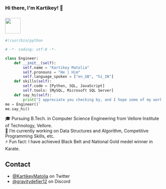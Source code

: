 ### Hi there, I'm Kartikey! 👋

<!--
**kartikeymatolia/kartikeymatolia** is a ✨ _special_ ✨ repository because its `README.md` (this file) appears on your GitHub profile.

Here are some ideas to get you started:

- 🌱 I’m currently learning ...
- 👯 I’m looking to collaborate on ...
- 🤔 I’m looking for help with ...
- 💬 Ask me about ...
- 📫 How to reach me: ...
- 😄 Pronouns: ...
- 
-->
### <img src="https://media.giphy.com/media/v1.Y2lkPTc5MGI3NjExNmR4cGZzN2ptMGZ6dXVrN2ZsbmFzd3VzbXhkM3IxM25leTZpYzY1eiZlcD12MV9pbnRlcm5hbF9naWZfYnlfaWQmY3Q9cw/LMt9638dO8dftAjtco/giphy.gif" width="50">

```python
#!/usr/bin/python

# -*- coding: utf-8 -*-

class Engineer:
    def __init__(self):
        self.name = "Kartikey Matolia"
        self.pronouns = "He | Him"
        self.language_spoken = ["en_GB", "hi_IN"]
    def skills(self):
        self.code = [Python, SQL, JavaScript]
        self.tools: [MySQL, Microsoft SQL Server]
    def say_hi(self):
        print("I appreciate you checking by, and I hope some of my work piques your curiosity.")
me = Engineer()`
me.say_hi()
```

🎓 Pursuing B.Tech. in Computer Science Engineering from Vellore Institute of Technology, Vellore.<br>
🔭 I’m currently working on Data Structures and Algorithm, Competitive Programming Skills, etc.<br>
⚡ Fun fact: I have achieved Black Belt and National Gold medel winner in Karate.

## Contact
- [@KartikeyMatolia](https://twitter.com/KartikeyMatolia) on Twitter
- [@gravitydefier12](./) on Discord
